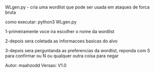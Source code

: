 WLgen.py - cria uma wordlist que pode ser usada em ataques de forca bruta

como executar: python3 WLgen.py


1-primeiramente voce ira escolher o nome da wordlist

2-depois sera coletada as informacoes basicas do alvo

3-depois sera perguntanda as preferencias da wordlist, reponda com S para
confirmar ou N ou qualquer outra coisa para negar


Autor: maahzodd Versao: V1.0
